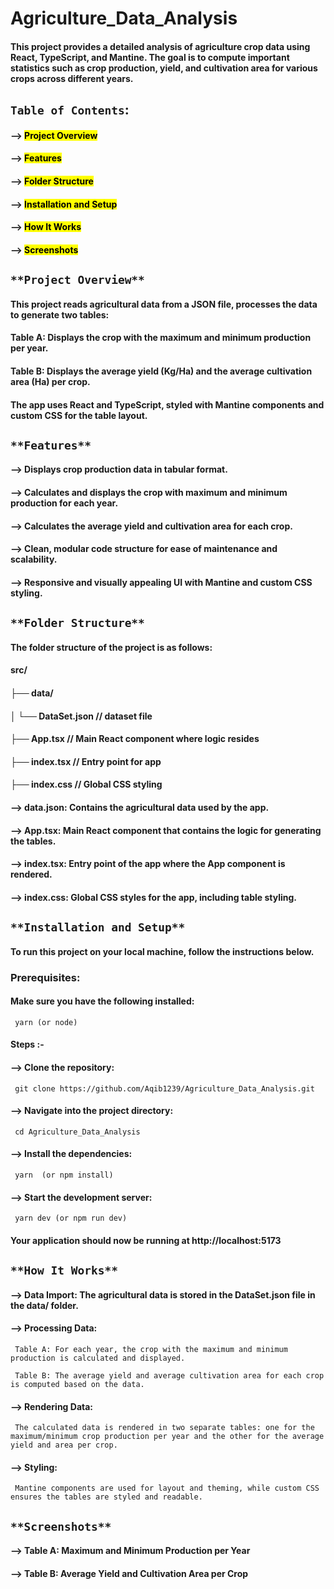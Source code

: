 #  Agriculture_Data_Analysis 

#### This project provides a detailed analysis of agriculture crop data using React, TypeScript, and Mantine. The goal is to compute important statistics such as crop production, yield, and cultivation area for various crops across different years.

  
## `Table of Contents`:

#### --> <mark> Project Overview<mark />
 
#### --> <mark> Features <mark/>
 
#### --> <mark> Folder Structure <mark/>
 
#### --> <mark> Installation and Setup <mark/>
 
#### --> <mark> How It Works <mark/>
 
#### --> <mark> Screenshots <mark/>
 


## `**Project Overview**`

#### This project reads agricultural data from a JSON file, processes the data to generate two tables:

#### Table A: Displays the crop with the maximum and minimum production per year.

#### Table B: Displays the average yield (Kg/Ha) and the average cultivation area (Ha) per crop.

#### The app uses React and TypeScript, styled with Mantine components and custom CSS for the table layout.


## `**Features**`

#### --> Displays crop production data in tabular format.
#### --> Calculates and displays the crop with maximum and minimum production for each year.
#### --> Calculates the average yield and cultivation area for each crop.
#### --> Clean, modular code structure for ease of maintenance and scalability.
#### --> Responsive and visually appealing UI with Mantine and custom CSS styling.


## `**Folder Structure**`

#### The folder structure of the project is as follows:

#### src/

#### ├── data/

#### │   └── DataSet.json           // dataset file

#### ├── App.tsx                 // Main React component where logic resides

#### ├── index.tsx               // Entry point for app

#### ├── index.css               // Global CSS styling


#### --> data.json: Contains the agricultural data used by the app.

#### --> App.tsx: Main React component that contains the logic for generating the tables.

#### --> index.tsx: Entry point of the app where the App component is rendered.

#### --> index.css: Global CSS styles for the app, including table styling.



## `**Installation and Setup**`

#### To run this project on your local machine, follow the instructions below.

### Prerequisites:

#### Make sure you have the following installed:

     yarn (or node)

#### Steps :-

#### --> Clone the repository:
 
     git clone https://github.com/Aqib1239/Agriculture_Data_Analysis.git

#### --> Navigate into the project directory:
 
     cd Agriculture_Data_Analysis

#### --> Install the dependencies:
 
     yarn  (or npm install)

#### --> Start the development server:
 
     yarn dev (or npm run dev)
     
#### Your application should now be running at http://localhost:5173


## `**How It Works**`

#### --> Data Import: The agricultural data is stored in the DataSet.json file in the data/ folder.

#### --> Processing Data:
 
     Table A: For each year, the crop with the maximum and minimum production is calculated and displayed.
     
     Table B: The average yield and average cultivation area for each crop is computed based on the data.
     
#### --> Rendering Data:
 
     The calculated data is rendered in two separate tables: one for the maximum/minimum crop production per year and the other for the average yield and area per crop.
     
#### --> Styling:
 
     Mantine components are used for layout and theming, while custom CSS ensures the tables are styled and readable.


## `**Screenshots**`

#### --> Table A: Maximum and Minimum Production per Year
 

#### --> Table B: Average Yield and Cultivation Area per Crop
